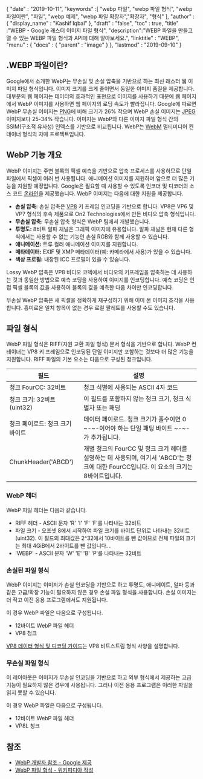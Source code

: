 {
  "date" : "2019-10-11",
  "keywords" :[ "webp 파일", "webp 파일 형식", "webp 파일이란", "파일", "webp 예제", "webp 파일 확장자","확장자", "형식" ],
  "author" : {
    "display_name" : "Kashif Iqbal"
},
  "draft" : "false",
  "toc" : true,
  "title" :"WEBP - Google 래스터 이미지 파일 형식",
  "description":"WEBP 파일을 만들고 열 수 있는 WEBP 파일 형식과 API에 대해 알아보세요.",
  "linktitle" : "WEBP",
  "menu" : {
    "docs" : {
      "parent" : "image"
}
},
  "lastmod" : "2019-09-10"
}

## .WEBP 파일이란?

Google에서 소개한 WebP는 무손실 및 손실 압축을 기반으로 하는 최신 래스터 웹 이미지 파일 형식입니다. 이미지 크기를 크게 줄이면서 동일한 이미지 품질을 제공합니다. 대부분의 웹 페이지는 데이터의 효과적인 표현으로 이미지를 사용하기 때문에 웹 페이지에서 WebP 이미지를 사용하면 웹 페이지의 로딩 속도가 빨라집니다. Google에 따르면 WebP 무손실 이미지는 [PNG](/ko/image/png/)에 비해 크기가 26% 작으며 WebP 손실 이미지는 [JPEG](/ko/image/jpeg/) 이미지보다 25-34% 작습니다. 이미지는 WebP와 다른 이미지 파일 형식 간의 SSIM(구조적 유사성) 인덱스를 기반으로 비교됩니다. WebP는 [WebM](https://en.wikipedia.org/wiki/WebM) 멀티미디어 컨테이너 형식의 자매 프로젝트입니다.

## WebP 기능 개요 ##

WebP 이미지는 주변 블록의 픽셀 예측을 기반으로 압축 프로세스를 사용하므로 단일 파일에서 픽셀이 여러 번 사용됩니다. 애니메이션 이미지를 지원하며 앞으로 더 많은 기능을 지원할 예정입니다. Google은 필요할 때 사용할 수 있도록 인코더 및 디코더의 소스 코드 [온라인](https://developers.google.com/speed/webp/download)을 제공했습니다. WebP 이미지는 다음에 대한 지원을 제공합니다.

* **손실 압축:** 손실 압축은 [VP8](https://en.wikipedia.org/wiki/VP8) 키 프레임 인코딩을 기반으로 합니다. VP8은 VP6 및 VP7 형식의 후속 제품으로 On2 Technologies에서 만든 비디오 압축 형식입니다.
* **무손실 압축:** 무손실 압축 형식은 WebP 팀에서 개발했습니다.
* **투명도:** 8비트 알파 채널은 그래픽 이미지에 유용합니다. 알파 채널은 현재 다른 형식에서는 사용할 수 없는 기능인 손실 RGB와 함께 사용할 수 있습니다.
* **애니메이션:** 트루 컬러 애니메이션 이미지를 지원합니다.
* **메타데이터:** EXIF 및 XMP 메타데이터(예: 카메라에서 사용)가 있을 수 있습니다.
* **색상 프로필:** 내장된 ICC 프로필이 있을 수 있습니다.

Lossy WebP 압축은 VP8 비디오 코덱에서 비디오의 키프레임을 압축하는 데 사용하는 것과 동일한 방법으로 예측 코딩을 사용하여 이미지를 인코딩합니다. 예측 코딩은 인접 픽셀 블록의 값을 사용하여 블록의 값을 예측한 다음 차이만 인코딩합니다.

무손실 WebP 압축은 새 픽셀을 정확하게 재구성하기 위해 이미 본 이미지 조각을 사용합니다. 흥미로운 일치 항목이 없는 경우 로컬 팔레트를 사용할 수도 있습니다.

## 파일 형식 ##

WebP 파일 형식은 RIFF(자원 교환 파일 형식) 문서 형식을 기반으로 합니다. WebP 컨테이너는 VP8 키 프레임으로 인코딩된 단일 이미지만 포함하는 것보다 더 많은 기능을 지원합니다. RIFF 파일의 기본 요소는 다음으로 구성된 청크입니다.


|필드|설명
---|---|
|청크 FourCC: 32비트|청크 식별에 사용되는 ASCII 4자 코드
|청크 크기: 32비트(uint32)|이 필드를 포함하지 않는 청크 크기, 청크 식별자 또는 패딩
|청크 페이로드: 청크 크기 바이트|데이터 페이로드. 청크 크기가 홀수이면 0 ~-~-이어야 하는 단일 패딩 바이트 ~-~-가 추가됩니다.
|ChunkHeader('ABCD')|개별 청크의 FourCC 및 청크 크기 헤더를 설명하는 데 사용되며, 여기서 'ABCD'는 청크에 대한 FourCC입니다. 이 요소의 크기는 8바이트입니다.

### WebP 헤더 ###

WebP 파일 헤더는 다음과 같습니다.

* RIFF 헤더 - ASCII 문자 'R' 'I' 'F' 'F'를 나타내는 32비트
* 파일 크기 - 오프셋 8에서 시작하여 파일 크기를 바이트 단위로 나타내는 32비트(uint32). 이 필드의 최대값은 2^32에서 10바이트를 뺀 값이므로 전체 파일의 크기는 최대 4GiB에서 2바이트를 뺀 값입니다. .
* 'WEBP' - ASCII 문자 'W' 'E' 'B' 'P'를 나타내는 32비트

### 손실된 파일 형식 ###

WebP 이미지는 이미지가 손실 인코딩을 기반으로 하고 투명도, 애니메이트, 알파 등과 같은 고급/확장 기능이 필요하지 않은 경우 손실 파일 형식을 사용합니다. 손실 이미지는 더 작고 이전 응용 프로그램에서도 지원됩니다.

이 경우 WebP 파일은 다음으로 구성됩니다.

* 12바이트 WebP 파일 헤더
* VP8 청크

[VP8 데이터 형식 및 디코딩 가이드](https://tools.ietf.org/html/rfc6386)는 VP8 비트스트림 형식 사양을 설명합니다.

### 무손실 파일 형식 ###

이 레이아웃은 이미지가 무손실 인코딩을 기반으로 하고 외부 형식에서 제공하는 고급 기능이 필요하지 않은 경우에 사용됩니다. 그러나 이전 응용 프로그램은 이러한 파일을 읽지 못할 수 있습니다.

이 경우 WebP 파일은 다음으로 구성됩니다.

* 12바이트 WebP 파일 헤더
* VP8L 청크

## 참조 ##

* [WebP 개발자 참조 - Google 제공](https://developers.google.com/speed/webp/)
* [WebP 파일 형식 - 위키피디아 작성](https://en.wikipedia.org/wiki/WebP)

